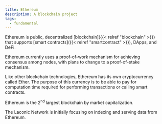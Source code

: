 ```yaml
---
title: Ethereum
description: A blockchain project
tags:
  - fundamental
---
```


Ethereum is public, decentralized [blockchain]({{< relref "blockchain" >}}) that supports [smart contracts]({{< relref "smartcontract" >}}), DApps, and DeFi.

Ethereum currently uses a proof-of-work mechanism for achieving consensus among nodes, with plans to change to a proof-of-stake mechanism. 

Like other blockchain technologies, Ethereum has its own cryptocurrency called Ether. The purpose of this currency is to be able to pay for computation time required for performing transactions or calling smart contracts.  

Ethereum is the 2<sup>nd</sup> largest blockchain by market capitalization.

The Laconic Network is initially focusing on indexing and serving data from Ethereum.
